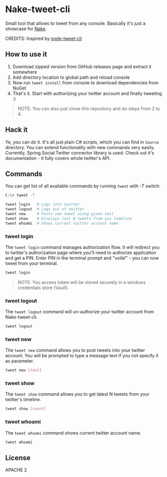 # Nake-tweet-cli

Small tool that allows to tweet from any console. Basically it's just a showcase for [Nake](http://nake-tool.net).

CREDITS: Inspired by [node-tweet-cli](https://github.com/voronianski/node-tweet-cli)

## How to use it

1. Download zipped version from GitHub releases page and extract it somewhere
2. Add directory location to global path and reload console
3. Now run `tweet install` from console to download dependencies from NuGet
4. That's it. Start with authorizing your twitter account and finally tweeting :) 

> NOTE: You can also just clone this repository and do steps from 2 to 4.

## Hack it

Ye, you can do it. It's all just plain C# scripts, which you can find in `Source` directory. You can extend functionality with new commands very easily. Currently, Spring.Social.Twitter connector library is used. Check out it's documentation - it fully covers whole twitter's API. 

## Commands

You can get list of all available commands by running `tweet` with *-T* switch:

```bash
C:\> tweet -T

tweet login   # Logs into twitter
tweet logout  # Logs out of twitter
tweet new     # Posts new tweet using given text
tweet show    # Displays last N tweets from you timeline
tweet whoami  # Shows current twitter account name
```

### tweet login

The ``tweet login`` command manages authorization flow. It will redirect you to twitter's authorization page where you'll need to authorize application and get a PIN. Enter PIN in the terminal prompt and "voilà!" - you can now tweet from your terminal.

```bash
tweet login
```
> NOTE: You access token will be stored securely in a windows credentials store (Vault).
 
### tweet logout

The ``tweet logout`` command will un-authorize your twitter account from Nake-tweet-cli.

```bash
tweet logout
```

### tweet new

The ``tweet new`` command allows you to post tweets into your twitter account. You will be prompted to type a message text if you not specify it as parameter.

```bash
tweet new [text]
```

### tweet show

The ``tweet show`` command allows you to get latest N tweets from your twitter's timeline.

```bash
tweet show [count]
```

### tweet whoami

The ``tweet whoami`` command shows current twitter account name.

```bash
tweet whoami
```

## License

APACHE 2